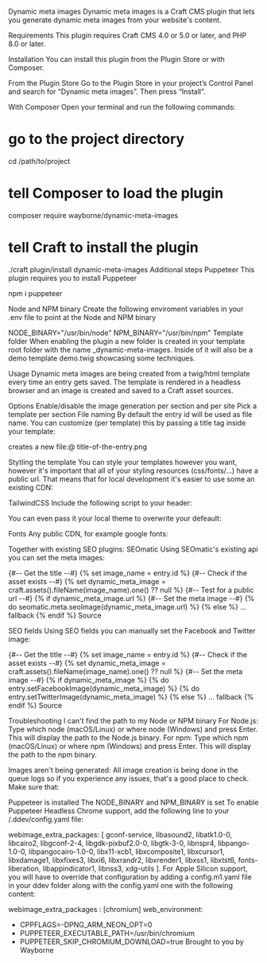 Dynamic meta images
Dynamic meta images is a Craft CMS plugin that lets you generate dynamic meta images from your website's content.

Requirements
This plugin requires Craft CMS 4.0 or 5.0 or later, and PHP 8.0 or later.

Installation
You can install this plugin from the Plugin Store or with Composer.

From the Plugin Store
Go to the Plugin Store in your project’s Control Panel and search for “Dynamic meta images”. Then press “Install”.

With Composer
Open your terminal and run the following commands:

# go to the project directory
cd /path/to/project

# tell Composer to load the plugin
composer require wayborne/dynamic-meta-images

# tell Craft to install the plugin
./craft plugin/install dynamic-meta-images
Additional steps
Puppeteer
This plugin requires you to install Puppeteer

npm i puppeteer

Node and NPM binary
Create the following enviroment variables in your .env file to point at the Node and NPM binary

NODE_BINARY="/usr/bin/node"
NPM_BINARY="/usr/bin/npm"
Template folder
When enabling the plugin a new folder is created in your template root folder with the name _dynamic-meta-images. Inside of it will also be a demo template demo.twig showcasing some techniques.

Usage
Dynamic meta images are being created from a twig/html template every time an entry gets saved. The template is rendered in a headless browser and an image is created and saved to a Craft asset sources.

Options
Enable/disable the image generation per section and per site
Pick a template per section
File naming
By default the entry id will be used as file name. You can customize (per template) this by passing a title tag inside your template:

<title>{{ entry.title }}</title>
creates a new file:@ title-of-the-entry.png

Stytling the template
You can style your templates however you want, however it's important that all of your styling resources (css/fonts/...) have a public url. That means that for local development it's easier to use some an existing CDN:

TailwindCSS
Include the following script to your header:

<script src="https://cdn.tailwindcss.com"></script>
You can even pass it your local theme to overwrite your defeault:

Fonts
Any public CDN, for example google fonts:

<link rel="preconnect" href="https://fonts.googleapis.com">
<link rel="preconnect" href="https://fonts.gstatic.com" crossorigin>
<link href="https://fonts.googleapis.com/css2?family=Poetsen+One&display=swap" rel="stylesheet">
<style>
.poetsen {
    font-family: "Poetsen One", sans-serif;
    font-weight: 400;
    font-style: normal;
}
</style>
Together with existing SEO plugins:
SEOmatic
Using SEOmatic's existing api you can set the meta images:

{#-- Get the title --#}
{% set image_name  = entry.id %}
{#-- Check if the asset exists --#}
{% set dynamic_meta_image =  craft.assets().fileName(image_name).one() ?? null  %}
{#-- Test for a public url --#}
{% if  dynamic_meta_image.url %}
    {#-- Set the meta image --#}
    {% do seomatic.meta.seoImage(dynamic_meta_image.url) %}
{% else %}
... fallback
{% endif %}
Source

SEO fields
Using SEO fields you can manually set the Facebook and Twitter image:

{#-- Get the title --#}
{% set image_name  = entry.id %}
{#-- Check if the asset exists --#}
{% set dynamic_meta_image =  craft.assets().fileName(image_name).one() ?? null  %}
{#-- Set the meta image --#}
{% if dynamic_meta_image %}
    {% do entry.setFacebookImage(dynamic_meta_image) %}
    {% do entry.setTwitterImage(dynamic_meta_image) %}
{% else %}
    ... fallback
{% endif %}
Source

Troubleshooting
I can't find the path to my Node or NPM binary
For Node.js: Type which node (macOS/Linux) or where node (Windows) and press Enter. This will display the path to the Node.js binary. For npm: Type which npm (macOS/Linux) or where npm (Windows) and press Enter. This will display the path to the npm binary.

Images aren't being generated:
All image creation is being done in the queue logs so if you experience any issues, that's a good place to check. Make sure that:

Puppeteer is installed
The NODE_BINARY and NPM_BINARY is set
To enable Puppeteer Headless Chrome support, add the following line to your /.ddev/config.yaml file:

webimage_extra_packages: [ gconf-service, libasound2, libatk1.0-0, libcairo2, libgconf-2-4, libgdk-pixbuf2.0-0, libgtk-3-0, libnspr4, libpango-1.0-0, libpangocairo-1.0-0, libx11-xcb1, libxcomposite1, libxcursor1, libxdamage1, libxfixes3, libxi6, libxrandr2, libxrender1, libxss1, libxtst6, fonts-liberation, libappindicator1, libnss3, xdg-utils ].
For Apple Silicon support, you will have to override that configuration by adding a config.m1.yaml file in your ddev folder along with the config.yaml one with the following content:

webimage_extra_packages : [chromium]
web_environment:
- CPPFLAGS=-DPNG_ARM_NEON_OPT=0
- PUPPETEER_EXECUTABLE_PATH=/usr/bin/chromium
- PUPPETEER_SKIP_CHROMIUM_DOWNLOAD=true
Brought to you by Wayborne
